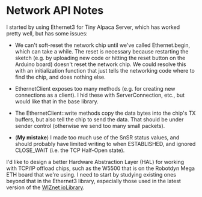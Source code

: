 # Network API Notes

I started by using Ethernet3 for Tiny Alpaca Server, which has worked pretty
well, but has some issues:

*   We can't soft-reset the network chip until we've called Ethernet.begin,
    which can take a while. The reset is necessary because restarting the sketch
    (e.g. by uploading new code or hitting the reset button on the Arduino
    board) doesn't reset the network chip. We could resolve this with an
    initialization function that just tells the networking code where to find
    the chip, and does nothing else.

*   EthernetClient exposes too many methods (e.g. for creating new connections
    as a client). I hid these with ServerConnection, etc., but would like that
    in the base library.

*   The EthernetClient::write methods copy the data bytes into the chip's TX
    buffers, but also tell the chip to send the data. That should be under
    sender control (otherwise we send too many small packets).

*   (**My mistake**) I made too much use of the SnSR status values, and should
    probably have limited writing to when ESTABLISHED, and ignored CLOSE_WAIT
    (i.e. the TCP Half-Open state).

I'd like to design a better Hardware Abstraction Layer (HAL) for working with
TCP/IP offload chips, such as the W5500 that is on the Robotdyn Mega ETH board
that we're using. I need to start by studying existing ones beyond that in the
Ethernet3 library, especially those used in the latest version of the
[WIZnet ioLibrary](https://github.com/Wiznet/ioLibrary_Driver).
